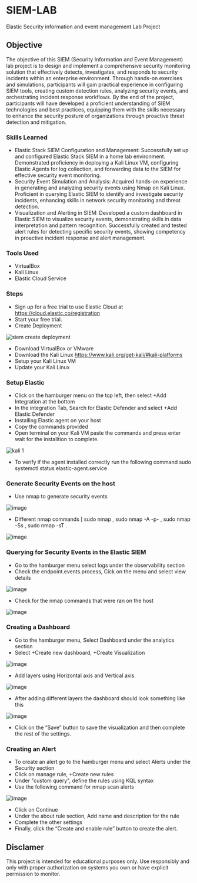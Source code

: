 # SIEM-LAB
Elastic Security information and event management Lab Project 

## Objective

The objective of this SIEM (Security Information and Event Management) lab project is to design and implement a comprehensive security monitoring solution that effectively detects, investigates, and responds to security incidents within an enterprise environment. Through hands-on exercises and simulations, participants will gain practical experience in configuring SIEM tools, creating custom detection rules, analyzing security events, and orchestrating incident response workflows. By the end of the project, participants will have developed a proficient understanding of SIEM technologies and best practices, equipping them with the skills necessary to enhance the security posture of organizations through proactive threat detection and mitigation.

### Skills Learned 

 - Elastic Stack SIEM Configuration and Management: Successfully set up and configured Elastic Stack SIEM in a home lab environment. Demonstrated proficiency in deploying a Kali Linux VM, configuring Elastic Agents for log collection, and forwarding data to the SIEM for effective security event monitoring.
 - Security Event Simulation and Analysis: Acquired hands-on experience in generating and analyzing security events using Nmap on Kali Linux. Proficient in querying Elastic SIEM to identify and investigate security incidents, enhancing skills in network security monitoring and threat detection.
 - Visualization and Alerting in SIEM: Developed a custom dashboard in Elastic SIEM to visualize security events, demonstrating skills in data interpretation and pattern recognition. Successfully created and tested alert rules for detecting specific security events, showing competency in proactive incident response and alert management.

### Tools Used

 - VirtualBox
 - Kali Linux
 - Elastic Cloud Service
   
### Steps

 - Sign up for a free trial to use Elastic Cloud at https://cloud.elastic.co/registration
 - Start your free trial.
 - Create Deployment

![siem create deployment ](https://github.com/Neofetcher/SIEM-LAB/assets/166114015/4f4129b9-fa38-4cbe-a560-d71fd83c478f)


 
 - Download VirtualBox or VMware 
 - Download the Kali Linux https://www.kali.org/get-kali/#kali-platforms
 - Setup your Kali Linux VM
 - Update your Kali Linux

### Setup Elastic 

 - Click on the hamburger menu on the top left, then select +Add Integration at the bottom
 - In the integration Tab, Search for Elastic Defender and select +Add Elastic Defender
 - Installing Elastic agent on your host
 - Copy the commands provided
 - Open terminal on your Kali VM paste the commands and press enter wait for the installtion to complete.

 
 ![kali 1](https://github.com/Neofetcher/SIEM-LAB/assets/166114015/95722f52-6757-4c93-b511-a29efd5ddb17)

 
 - To verify if the agent installed correctly run the following command sudo systemctl status elastic-agent.service

### Generate Security Events on the host

 - Use nmap to generate security events

![image](https://github.com/Neofetcher/SIEM-LAB/assets/166114015/0ca3b380-27eb-436f-9e9c-fe3a544cf9f8)

 - Different nmap commands [ sudo nmap <ip>, sudo nmap -A -p- <ip>, sudo nmap -Ss <ip>, sudo nmap -sT <ip>.

![image](https://github.com/Neofetcher/SIEM-LAB/assets/166114015/22cba9e9-cbbb-45ab-8a23-d3f1739b7cef)

### Querying for Security Events in the Elastic SIEM

 - Go to the hamburger menu select logs under the observability section
 - Check the endpoint.events.process, Cick on the menu and select view details

![image](https://github.com/Neofetcher/SIEM-LAB/assets/166114015/0fcb43b5-8c5c-45bc-95c7-c17d613d8652)

 - Check for the nmap commands that were ran on the host

![image](https://github.com/Neofetcher/SIEM-LAB/assets/166114015/b872b98f-42e8-4f57-b99f-28d745e8e2a7)

### Creating a Dashboard 

 - Go to the hamburger menu, Select Dashboard under the analytics section
 - Select +Create new dashboard, +Create Visualization

![image](https://github.com/Neofetcher/SIEM-LAB/assets/166114015/f16577b8-bb93-4b5b-a2ca-eca9fa8e9edc)

 - Add layers using Horizontal axis and Vertical axis.

![image](https://github.com/Neofetcher/SIEM-LAB/assets/166114015/b6aa452d-d84f-43d0-ad33-292a92a2cd73)

 - After adding different layers the dashboard should look something like this

![image](https://github.com/Neofetcher/SIEM-LAB/assets/166114015/4a10b4cd-a127-4586-814c-432ef49a6f41)

 - Click on the “Save” button to save the visualization and then complete the rest of the settings.

### Creating an Alert 

 - To create an alert go to the hamburger menu and select Alerts under the Security section
 - Click on manage rule, +Create new rules
 - Under "custom query", define the rules using KQL syntax
 - Use the following command for nmap scan alerts

![image](https://github.com/Neofetcher/SIEM-LAB/assets/166114015/8db03afe-923c-4bc8-9636-05655d1313b5)

 - Click on Continue
 - Under the about rule section, Add name and description for the rule
 - Complete the other settings
 - Finally, click the “Create and enable rule” button to create the alert.

## Disclamer
This project is intended for educational purposes only. Use responsibly and only with proper authorization on systems you own or have explicit permission to monitor.

   
